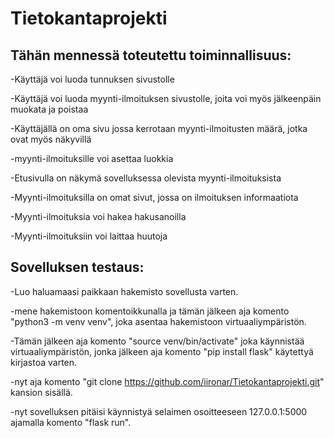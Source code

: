 # Tietokantaprojekti

## Tähän mennessä toteutettu toiminnallisuus:


 -Käyttäjä voi luoda tunnuksen sivustolle
 
 -Käyttäjä voi luoda myynti-ilmoituksen sivustolle, joita voi myös jälkeenpäin muokata ja poistaa

 -Käyttäjällä on oma sivu jossa kerrotaan myynti-ilmoitusten määrä, jotka ovat myös näkyvillä

 -myynti-ilmoituksille voi asettaa luokkia

 -Etusivulla on näkymä sovelluksessa olevista myynti-ilmoituksista

 -Myynti-ilmoituksilla on omat sivut, jossa on ilmoituksen informaatiota

 -Myynti-ilmoituksia voi hakea hakusanoilla

 -Myynti-ilmoituksiin voi laittaa huutoja

 ## Sovelluksen testaus:

 -Luo haluamaasi paikkaan hakemisto sovellusta varten.
 
 -mene hakemistoon komentoikkunalla ja tämän jälkeen aja komento "python3 -m venv venv", joka asentaa hakemistoon virtuaaliympäristön.
 
 -Tämän jälkeen aja komento "source venv/bin/activate" joka käynnistää virtuaaliympäristön, jonka jälkeen aja komento "pip install flask" käytettyä kirjastoa varten.

 -nyt aja komento "git clone https://github.com/iironar/Tietokantaprojekti.git" kansion sisällä.

 -nyt sovelluksen pitäisi käynnistyä selaimen osoitteeseen 127.0.0.1:5000 ajamalla komento "flask run".

 
 
